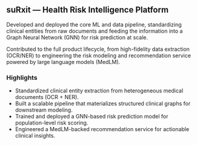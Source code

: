 ## suRxit — Health Risk Intelligence Platform

Developed and deployed the core ML and data pipeline, standardizing clinical entities from raw documents and feeding the information into a Graph Neural Network (GNN) for risk prediction at scale.

Contributed to the full product lifecycle, from high-fidelity data extraction (OCR/NER) to engineering the risk modeling and recommendation service powered by large language models (MedLM).

### Highlights

- Standardized clinical entity extraction from heterogeneous medical documents (OCR + NER).
- Built a scalable pipeline that materializes structured clinical graphs for downstream modeling.
- Trained and deployed a GNN-based risk prediction model for population-level risk scoring.
- Engineered a MedLM-backed recommendation service for actionable clinical insights.
